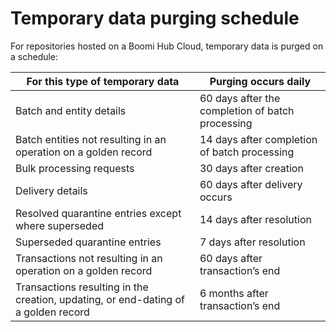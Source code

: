# Temporary data purging schedule

<head>
  <meta name="guidename" content="DataHub"/>
  <meta name="context" content="GUID-ee36fe5a-14c5-4070-88b4-a0aa1d74436f"/>
</head>


For repositories hosted on a Boomi Hub Cloud, temporary data is purged on a schedule:



|For this type of temporary data|Purging occurs daily|
|-------------------------------|--------------------|
|Batch and entity details|60 days after the completion of batch processing|
|Batch entities not resulting in an operation on a golden record|14 days after completion of batch processing|
|Bulk processing requests|30 days after creation|
|Delivery details|60 days after delivery occurs|
|Resolved quarantine entries except where superseded|14 days after resolution|
|Superseded quarantine entries|7 days after resolution|
|Transactions not resulting in an operation on a golden record|60 days after transaction’s end|
|Transactions resulting in the creation, updating, or end-dating of a golden record|6 months after transaction’s end|